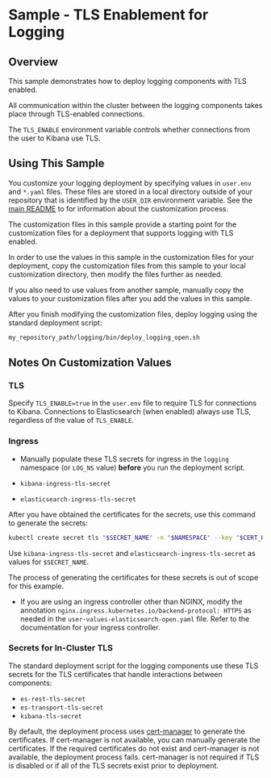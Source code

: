 # Sample - TLS Enablement for Logging

## Overview

This sample demonstrates how to deploy logging components with TLS enabled.

All communication within the cluster between the logging components takes place through TLS-enabled connections.

The `TLS_ENABLE` environment variable controls whether connections from the user to Kibana use TLS.

## Using This Sample

You customize your logging deployment by specifying values in `user.env` and `*.yaml` files. These files are stored in a local directory outside of your repository that is identified by the `USER_DIR` environment variable. See the 
[main README](../../README.md#customization) to for information about the customization process.

The customization files in this sample provide a starting point for the customization files for a deployment that supports logging with TLS enabled. 

In order to use the values in this sample in the customization files for your deployment, copy the customization files from this sample to your local customization directory, then modify the files further as needed.

If you also need to use values from another sample, manually copy the values to your customization files after you add the values in this sample. 

After you finish modifying the customization files, deploy logging using the standard deployment script:

```bash
my_repository_path/logging/bin/deploy_logging_open.sh
```
## Notes On Customization Values

### TLS 

Specify `TLS_ENABLE=true` in the `user.env` file to require TLS for connections to Kibana. Connections to Elasticsearch (when enabled) always use TLS, regardless of the value of `TLS_ENABLE`.

### Ingress

* Manually populate these TLS secrets for ingress in the `logging` namespace (or `LOG_NS` value) **before** you run the deployment script.

* `kibana-ingress-tls-secret`
* `elasticsearch-ingress-tls-secret`

After you have obtained the certificates for the secrets, use this command to generate the secrets:

```bash
kubectl create secret tls "$SECRET_NAME" -n "$NAMESPACE" --key "$CERT_KEY" --cert "$CERT_FILE"
```

Use `kibana-ingress-tls-secret` and `elasticsearch-ingress-tls-secret` as values for `$SECRET_NAME`.

The process of generating the certificates for these secrets is out of scope for this example.

* If you are using an ingress controller other than NGINX, modify the annotation 
`nginx.ingress.kubernetes.io/backend-protocol: HTTPS` as needed in the `user-values-elasticsearch-open.yaml` file. Refer to the documentation for your ingress controller. 

### Secrets for In-Cluster TLS

The standard deployment script for the logging components use these TLS secrets for the TLS certificates that handle interactions between components:

* `es-rest-tls-secret`
* `es-transport-tls-secret`
* `kibana-tls-secret`

By default, the deployment process uses [cert-manager](https://cert-manager.io/) to generate the certificates. If cert-manager is not available, you can manually generate the certificates. If the required certificates do not exist and cert-manager is not available, the deployment process fails. cert-manager is not required if TLS is disabled or if all of the TLS secrets exist prior to deployment.

